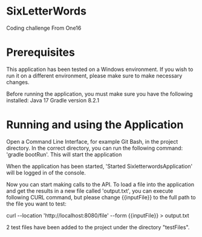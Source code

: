 # SixLetterWords
Coding challenge From One16

# Prerequisites
This application has been tested on a Windows environment. 
If you wish to run it on a different environment, please make sure to make necessary changes.

Before running the application, you must make sure you have the following installed:
Java 17
Gradle version 8.2.1

# Running and using the Application
Open a Command Line Interface, for example Git Bash, in the project directory.
In the correct directory, you can run the following command: 'gradle bootRun'. This will start the application

When the application has been started, 'Started SixletterwordsApplication' will be logged in of the console.

Now you can start making calls to the API. To load a file into the application and get the results in a new file called 'output.txt', you can execute following CURL command, but please change {{inputFile}} to the full path to the file you want to test:

curl --location 'http://localhost:8080/file' --form {{inputFile}} > output.txt


2 test files have been added to the project under the directory "testFiles".